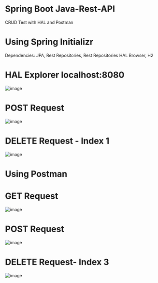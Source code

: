 # Spring Boot Java-Rest-API
CRUD Test with HAL and Postman 

# Using Spring Initializr
Dependencies: JPA, Rest Repositories, Rest Repositories HAL Browser, H2

# HAL Explorer localhost:8080

![image](https://user-images.githubusercontent.com/65886071/116196554-3d302400-a766-11eb-918e-63c298c63f02.png)

# POST Request
![image](https://user-images.githubusercontent.com/65886071/116197180-fb53ad80-a766-11eb-9a72-9525d6c0fa65.png)

# DELETE Request - Index 1
![image](https://user-images.githubusercontent.com/65886071/116197434-57b6cd00-a767-11eb-8df6-79ec68f9573d.png)


# Using Postman

# GET Request
![image](https://user-images.githubusercontent.com/65886071/116197036-cba4a580-a766-11eb-87ca-bba75f06b41d.png)

# POST Request
![image](https://user-images.githubusercontent.com/65886071/116197296-28a05b80-a767-11eb-8ad6-785a068a5188.png)

# DELETE Request- Index 3
![image](https://user-images.githubusercontent.com/65886071/116197615-8cc31f80-a767-11eb-8e91-26ecc60714d0.png)

